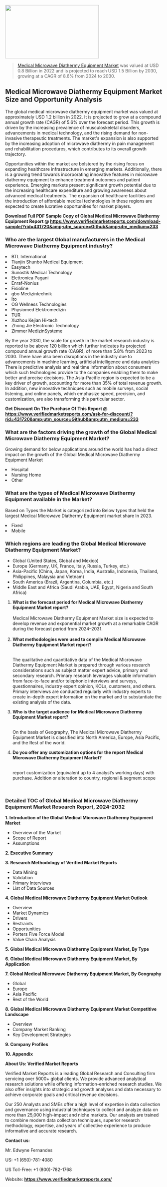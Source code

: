 <img src="https://ffe5etoiles.com/wp-content/uploads/2024/12/MST1-300x171.png" alt="" width="300" height="171" class="alignnone size-medium wp-image-20088" /><blockquote><p><p><a href="https://www.verifiedmarketreports.com/download-sample/?rid=431720&utm_source=Github&utm_medium=233" target="_blank">Medical Microwave Diathermy Equipment Market</a> was valued at USD 0.8 Billion in 2022 and is projected to reach USD 1.5 Billion by 2030, growing at a CAGR of 8.6% from 2024 to 2030.</p></blockquote><p><h2>Medical Microwave Diathermy Equipment Market Size and Opportunity Analysis</h2><p>The global medical microwave diathermy equipment market was valued at approximately USD 1.2 billion in 2022. It is projected to grow at a compound annual growth rate (CAGR) of 5.6% over the forecast period. This growth is driven by the increasing prevalence of musculoskeletal disorders, advancements in medical technology, and the rising demand for non-invasive therapeutic treatments. The market's expansion is also supported by the increasing adoption of microwave diathermy in pain management and rehabilitation procedures, which contributes to its overall growth trajectory.</p><p>Opportunities within the market are bolstered by the rising focus on expanding healthcare infrastructure in emerging markets. Additionally, there is a growing trend towards incorporating innovative features in microwave diathermy equipment to enhance treatment outcomes and patient experience. Emerging markets present significant growth potential due to the increasing healthcare expenditure and growing awareness about advanced medical treatments. The expansion of healthcare facilities and the introduction of affordable medical technologies in these regions are expected to create lucrative opportunities for market players.</p></p><p class=""><strong>Download Full PDF Sample Copy of Global Medical Microwave Diathermy Equipment Report @ <a href="https://www.verifiedmarketreports.com/download-sample/?rid=431720&amp;utm_source=Github&amp;utm_medium=233" target="_blank">https://www.verifiedmarketreports.com/download-sample/?rid=431720&amp;utm_source=Github&amp;utm_medium=233</a></strong></p><h3 id="" class="">Who are the largest Global manufacturers in the Medical Microwave Diathermy Equipment industry?</h3><p><li>BTL International</li><li> Tianjin Shunbo Medical Equipment</li><li> Easytech</li><li> Sunostik Medical Technology</li><li> Elettronica Pagani</li><li> Enraf-Nonius</li><li> Fisioline</li><li> gbo Medizintechnik</li><li> Ito</li><li> OG Wellness Technologies</li><li> Physiomed Elektromedizin</li><li> TUR</li><li> Xuzhou Kejian Hi-tech</li><li> Zhong Jie Electronic Technology</li><li> Zimmer MedizinSysteme</li></p><div class=""><div class="" dir="" data-message-author-role="" data-message-id="" data-message-model-slug=""><div class=""><div class=""><div class=""><div class="" dir="" data-message-author-role="" data-message-id="" data-message-model-slug=""><div class=""><div class=""><p>By the year 2030, the scale for growth in the market research industry is reported to be above 120 billion which further indicates its projected compound annual growth rate (CAGR), of more than 5.8% from 2023 to 2030. There have also been disruptions in the industry due to advancements in machine learning, artificial intelligence and data analytics There is predictive analysis and real time information about consumers which such technologies provide to the companies enabling them to make better and precise decisions. The Asia-Pacific region is expected to be a key driver of growth, accounting for more than 35% of total revenue growth. In addition, new innovative techniques such as mobile surveys, social listening, and online panels, which emphasize speed, precision, and customization, are also transforming this particular sector.</p><p><strong>Get Discount On The Purchase Of This Report @&nbsp; <a href="https://www.verifiedmarketreports.com/ask-for-discount/?rid=431720&amp;utm_source=Github&amp;utm_medium=233" target="_blank">https://www.verifiedmarketreports.com/ask-for-discount/?rid=431720&amp;utm_source=Github&amp;utm_medium=233</a></strong></p></div></div></div></div></div></div></div></div><h3 id="" class="">What are the factors driving the growth of the Global Medical Microwave Diathermy Equipment Market?</h3><p id="" class="">Growing demand for below applications around the world has had a direct impact on the growth of the Global Medical Microwave Diathermy Equipment Market</p><p id="" class=""><li>Hospital</li><li> Nursing Home</li><li> Other</li></p><h3 id="" class="">What are the types of Medical Microwave Diathermy Equipment available in the Market?</h3><p id="" class="">Based on Types the Market is categorized into Below types that held the largest Medical Microwave Diathermy Equipment market share In 2023.</p><p id="" class=""><li>Fixed</li><li> Mobile</li></p><h3 id="" class="">Which regions are leading the Global Medical Microwave Diathermy Equipment Market?</h3><ul><li>Global (United States, Global and Mexico)</li><li>Europe (Germany, UK, France, Italy, Russia, Turkey, etc.)</li><li>Asia-Pacific (China, Japan, Korea, India, Australia, Indonesia, Thailand, Philippines, Malaysia and Vietnam)</li><li>South America (Brazil, Argentina, Columbia, etc.)</li><li>Middle East and Africa (Saudi Arabia, UAE, Egypt, Nigeria and South Africa)</li></ul><p><ol><li><strong>What is the forecast period for Medical Microwave Diathermy Equipment Market report?<br /></strong><br /><span data-sheets-root="1" data-sheets-value="{&quot;1&quot;:2,&quot;2&quot;:&quot;XXXX size is expected to develop revenue and exponential market growth at a remarkable CAGR during the forecast period from 2024&ndash;2030.&quot;}" data-sheets-userformat="{&quot;2&quot;:12674,&quot;4&quot;:{&quot;1&quot;:2,&quot;2&quot;:16776960},&quot;10&quot;:2,&quot;11&quot;:0,&quot;15&quot;:&quot;Arial&quot;,&quot;16&quot;:12}">Medical Microwave Diathermy Equipment Market size is expected to develop revenue and exponential market growth at a remarkable CAGR during the forecast period from 2024&ndash;2031.</span><br /><br /></li><li><strong>What methodologies were used to compile Medical Microwave Diathermy Equipment Market report?<br /><br /></strong><p>The qualitative and quantitative data of the&nbsp;Medical Microwave Diathermy Equipment Market is prepared through various research considerations such as subject matter expert advice, primary and secondary research. Primary research leverages valuable information from face-to-face and/or telephonic interviews and surveys, questionnaires, industry expert opinion, KOLs, customers, and others. Primary interviews are conducted regularly with industry experts to create in-depth expert information on the market and to substantiate the existing analysis of the data.&nbsp;</p></li><li><strong>Who is the target audience for Medical Microwave Diathermy Equipment Market report?<br /><br /></strong><p>On the basis of Geography, The&nbsp;Medical Microwave Diathermy Equipment Market is classified into North America, Europe, Asia Pacific, and the Rest of the world.</p></li><li><strong>Do you offer any customization options for the report Medical Microwave Diathermy Equipment Market?<br /><br /></strong><p>report customization (equivalent up to 4 analyst&rsquo;s working days) with purchase. Addition or alteration to country, regional &amp; segment scope</p><p>&nbsp;</p></li></ol></p><h3 id="" class="">Detailed TOC of Global Medical Microwave Diathermy Equipment Market Research Report, 2024-2032</h3><p id="" class=""><strong>1. Introduction of the Global Medical Microwave Diathermy Equipment Market</strong></p><ul><li>Overview of the Market</li><li>Scope of Report</li><li>Assumptions</li></ul><p id="" class=""><strong>2. Executive Summary</strong></p><p id="" class=""><strong>3. Research Methodology of&nbsp;Verified Market Reports</strong></p><ul><li>Data Mining</li><li>Validation</li><li>Primary Interviews</li><li>List of Data Sources</li></ul><p id="" class=""><strong>4. Global Medical Microwave Diathermy Equipment Market Outlook</strong></p><ul><li>Overview</li><li>Market Dynamics</li><li>Drivers</li><li>Restraints</li><li>Opportunities</li><li>Porters Five Force Model</li><li>Value Chain Analysis</li></ul><p id="" class=""><strong>5. Global Medical Microwave Diathermy Equipment Market, By&nbsp;Type</strong></p><p id="" class=""><strong>6. Global Medical Microwave Diathermy Equipment Market, By Application</strong></p><p id="" class=""><strong>7. Global Medical Microwave Diathermy Equipment Market, By Geography</strong></p><ul><li>Global</li><li>Europe</li><li>Asia Pacific</li><li>Rest of the World</li></ul><p id="" class=""><strong>8. Global Medical Microwave Diathermy Equipment Market Competitive Landscape</strong></p><ul><li>Overview</li><li>Company Market Ranking</li><li>Key Development Strategies</li></ul><p id="" class=""><strong>9. Company Profiles</strong></p><p id="" class=""><strong>10. Appendix</strong></p><p id="" class=""><strong>About Us: Verified Market Reports</strong></p><p id="" class="">Verified Market Reports is a leading Global Research and Consulting firm servicing over 5000+ global clients. We provide advanced analytical research solutions while offering information-enriched research studies. We also offer insights into strategic and growth analyses and data necessary to achieve corporate goals and critical revenue decisions.</p><p id="" class="">Our 250 Analysts and SMEs offer a high level of expertise in data collection and governance using industrial techniques to collect and analyze data on more than 25,000 high-impact and niche markets. Our analysts are trained to combine modern data collection techniques, superior research methodology, expertise, and years of collective experience to produce informative and accurate research.</p><p id="" class=""><strong>Contact us:</strong></p><p id="" class="">Mr. Edwyne Fernandes</p><p id="" class="">US: +1 (650)-781-4080</p><p id="" class="">US Toll-Free: +1 (800)-782-1768</p><p id="" class="">Website: <a target="" data-test-app-aware-link=""><strong>https://www.verifiedmarketreports.com/</strong></a></p>
